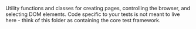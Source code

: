 Utility functions and classes for creating pages, controlling the browser, and selecting DOM elements. Code specific to your tests is not meant to live here - think of this folder as containing the core test framework.
